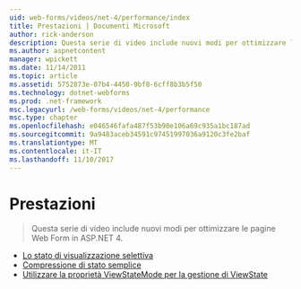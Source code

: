 ```yaml
---
uid: web-forms/videos/net-4/performance/index
title: Prestazioni | Documenti Microsoft
author: rick-anderson
description: Questa serie di video include nuovi modi per ottimizzare le pagine Web Form in ASP.NET 4.
ms.author: aspnetcontent
manager: wpickett
ms.date: 11/14/2011
ms.topic: article
ms.assetid: 5752873e-07b4-4450-9bf8-6cff8b3b5f50
ms.technology: dotnet-webforms
ms.prod: .net-framework
msc.legacyurl: /web-forms/videos/net-4/performance
msc.type: chapter
ms.openlocfilehash: e046546fafa487f53b90e106a69c935a1bc187ad
ms.sourcegitcommit: 9a9483aceb34591c97451997036a9120c3fe2baf
ms.translationtype: MT
ms.contentlocale: it-IT
ms.lasthandoff: 11/10/2017
---
```

<a name="performance"></a>Prestazioni
====================
> Questa serie di video include nuovi modi per ottimizzare le pagine Web Form in ASP.NET 4.


- [Lo stato di visualizzazione selettiva](aspnet-4-quick-hit-selective-view-state.md)
- [Compressione di stato semplice](aspnet-4-quick-hit-easy-state-compression.md)
- [Utilizzare la proprietà ViewStateMode per la gestione di ViewState](how-do-i-use-the-viewstatemode-property-for-managing-viewstate.md)
